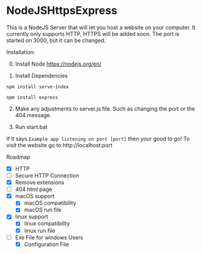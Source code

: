 # NodeJSHttpsExpress
This is a NodeJS Server that will let you host a website on your computer. It currently only supports HTTP, HTTPS will be added soon. The port is started on 3000, but it can be changed.

Installation:

0) Install Node
https://nodejs.org/en/

1) Install Dependencies
```
npm install serve-index
```

```
npm install express
```
2) Make any adjustments to server.js file. Such as changing the port or the 404 message.

3) Run start.bat

If it says `Example app listening on port [port]` then your good to go!
To visit the website go to http://localhost:port

Roadmap
- [X] HTTP
- [ ] Secure HTTP Connection
- [X] Remove extensions
- [ ] 404 html page
- [X] macOS support
  - [X] macOS compatibility
  - [X] macOS run file
- [X] linux support
  - [X] linux compatibility
  - [X] linux run file
- [ ] Exe File for windows Users
  - [X] Configuration File
